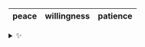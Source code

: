 | peace | willingness | patience |
| :---: | :---------: | :------: |

<details>
  <summary>✨</summary>
  These words are chosen at random each day. New words will appear here tomorrow morning.
</details>